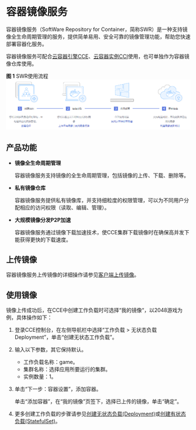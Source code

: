 # 容器镜像服务<a name="cce_01_0224"></a>

容器镜像服务（SoftWare Repository for Container，简称SWR）是一种支持镜像全生命周期管理的服务，提供简单易用、安全可靠的镜像管理功能，帮助您快速部署容器化服务。

容器镜像服务可配合[云容器引擎CCE](https://support.huaweicloud.com/productdesc-cce/cce_productdesc_0001.html)、[云容器实例CCI](https://support.huaweicloud.com/productdesc-cci/cci_03_0001.html)使用，也可单独作为容器镜像仓库使用。

**图 1**  SWR使用流程<a name="fig7341122719493"></a>  
![](figures/SWR使用流程.png "SWR使用流程")

## 产品功能<a name="section67134192579"></a>

-   **镜像全生命周期管理**

    容器镜像服务支持镜像的全生命周期管理，包括镜像的上传、下载、删除等。

-   **私有镜像仓库**

    容器镜像服务提供私有镜像库，并支持细粒度的权限管理，可以为不同用户分配相应的访问权限（读取、编辑、管理）。

-   **大规模镜像分发P2P加速**

    容器镜像服务通过镜像下载加速技术，使CCE集群下载镜像时在确保高并发下能获得更快的下载速度。


## 上传镜像<a name="section7184212152"></a>

容器镜像服务上传镜像的详细操作请参见[客户端上传镜像](https://support.huaweicloud.com/usermanual-swr/swr_01_0011.html)。

## 使用镜像<a name="section15361170113016"></a>

镜像上传成功后，在CCE中创建工作负载时可选择“我的镜像“，以2048游戏为例，具体操作如下：

1.  登录CCE控制台，在左侧导航栏中选择“工作负载 \> 无状态负载 Deployment”，单击“创建无状态工作负载”。
2.  输入以下参数，其它保持默认。
    -   工作负载名称：game。
    -   集群名称：选择应用所要运行的集群。
    -   实例数量：1。

3.  单击“下一步：容器设置”，添加容器。

    单击“添加容器”，在“我的镜像”页签下，选择已上传的镜像，单击“确定”。

4.  更多创建工作负载的步骤请参见[创建无状态负载\(Deployment\)](创建无状态负载(Deployment).md)或[创建有状态负载\(StatefulSet\)](创建有状态负载(StatefulSet).md)。


